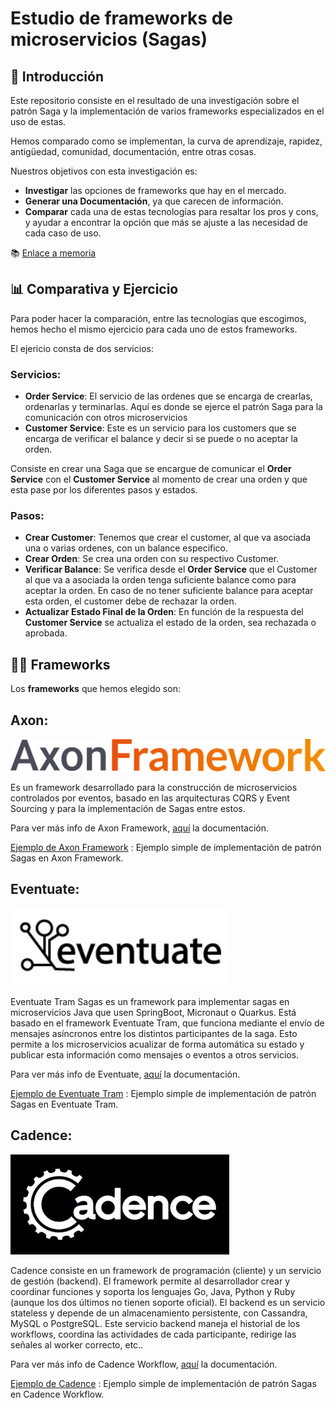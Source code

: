 # Estudio de frameworks de microservicios (Sagas)

## 👋 Introducción

Este repositorio consiste en el resultado de una investigación sobre el patrón Saga y la implementación de varios frameworks especializados en el uso de estas.

Hemos comparado como se implementan, la curva de aprendizaje, rapidez, antigüedad, comunidad, documentación, entre otras cosas.

Nuestros objetivos con esta investigación es: 
- **Investigar** las opciones de frameworks que hay en el mercado.
- **Generar una Documentación**, ya que carecen de información.
- **Comparar** cada una de estas tecnologías para resaltar los pros y cons, y ayudar a encontrar la opción que más se ajuste a las necesidad de cada caso de uso.

 📚 [Enlace a memoria](https://github.com/MasterCloudApps-Projects/microservices-frameworks/blob/main/docs/memoria.pdf)

## 📊 Comparativa y Ejercicio
Para poder hacer la comparación, entre las tecnologías que escogimos, hemos hecho el mismo ejercicio para cada uno de estos frameworks. 

El ejericio consta de dos servicios: 

 ### Servicios:

- **Order Service**: El servicio de las ordenes que se encarga de crearlas, ordenarlas y terminarlas. Aquí es donde se ejerce el patrón Saga para la comunicación con otros microservicios
- **Customer Service**: Este es un servicio para los customers que se encarga de verificar el balance y decir si se puede o no aceptar la orden. 

Consiste en crear una Saga que se encargue de comunicar el **Order Service** con el **Customer Service** al momento de crear una orden y que esta pase por los diferentes pasos y estados. 

### Pasos:

- **Crear Customer**: Tenemos que crear el customer, al que va asociada una o varias ordenes, con un balance especifico. 
- **Crear Orden**: Se crea una orden con su respectivo Customer.
- **Verificar Balance**: Se verifica desde el **Order Service** que el Customer al que va a asociada la orden tenga suficiente balance como para aceptar la orden. En caso de no tener suficiente balance para aceptar esta orden, el customer debe de rechazar la orden.
- **Actualizar Estado Final de la Orden**: En función de la respuesta del **Customer Service** se actualiza el estado de la orden, sea rechazada o aprobada.

## 👨‍💻 Frameworks

Los **frameworks** que hemos elegido son: 

## Axon:
<img src="./assets/img/axon.png" width="600"/>

<br/>

Es un framework desarrollado para la construcción de microservicios controlados por eventos, basado en las arquitecturas CQRS y Event Sourcing y para la implementación de Sagas entre estos.

Para ver más info de Axon Framework, [aquí](https://docs.axoniq.io/reference-guide/) la documentación.

[Ejemplo de Axon Framework](https://github.com/MasterCloudApps-Projects/microservices-frameworks/tree/main/Axon%20Framework) : Ejemplo simple de implementación de patrón Sagas en Axon Framework.


 ## Eventuate:
<img src="./assets/img/eventuate.jpg" width="350"/>

<br/>

Eventuate Tram Sagas es un framework para implementar sagas en microservicios Java que usen SpringBoot, Micronaut o Quarkus. Está basado en el framework Eventuate Tram, que funciona mediante el envío de mensajes asíncronos entre los distintos participantes de la saga. Esto permite a los microservicios acualizar de forma automática su estado y publicar esta información como mensajes o eventos a otros servicios.

Para ver más info de Eventuate, [aquí](https://eventuate.io/docs/manual/eventuate-tram/latest/getting-started-eventuate-tram.html) la documentación.

[Ejemplo de Eventuate Tram](https://github.com/MasterCloudApps-Projects/microservices-frameworks/tree/main/Eventuate) : Ejemplo simple de implementación de patrón Sagas en Eventuate Tram.

 ## Cadence:
<img src="./assets/img/cadence.png" width="350"/>

<br/>

Cadence consiste en un framework de programación (cliente) y un servicio de gestión (backend). El framework permite al desarrollador crear y coordinar funciones y soporta los lenguajes Go, Java, Python y Ruby (aunque los dos últimos no tienen soporte oficial). El backend es un servicio stateless y depende de un almacenamiento persistente, con Cassandra, MySQL o PostgreSQL. Este servicio backend maneja el historial de los workflows, coordina las actividades de cada participante, redirige las señales al worker correcto, etc..

Para ver más info de Cadence Workflow, [aquí](https://cadenceworkflow.io/docs/get-started/) la documentación.

[Ejemplo de Cadence](https://github.com/MasterCloudApps-Projects/microservices-frameworks/tree/main/Cadence) : Ejemplo simple de implementación de patrón Sagas en Cadence Workflow.


